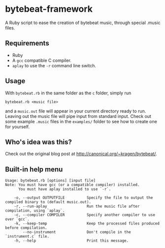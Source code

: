 bytebeat-framework
===
A Ruby script to ease the creation of bytebeat music, through special .music files.

Requirements
---
* Ruby
* A `gcc` compatible C compiler.
* `aplay` to use the `-r` command line switch.

Usage
---
With `bytebeat.rb` in the same folder as the `c` folder, simply run

    bytebeat.rb <music file>

and a `music.out` file will appear in your current directory ready to run. Leaving out the music file will pipe input from standard input. Check out some example `.music` files in the `examples/` folder to see how to create one for yourself.

Who's idea was this?
---
Check out the original blog post at http://canonical.org/~kragen/bytebeat/.

Built-in help menu
---
```
Usage: bytebeat.rb [options] [input file]
Note: You must have gcc (or a compatible compiler) installed.
      You must have aplay installed to use `-r`.

    -o, --output OUTPUTFILE          Specify the file to output the compiled binary to (default music.out).
    -r, --run-aplay                  Run the music file after compilation, using `aplay`.
    -c, --compiler COMPILER          Specify another compiler to use over `gcc`.
    -k, --keep-temp                  Keep the processed files produced before compilation.
        --no-instrument              Don't compile in the `instrument.c` file.
    -h, --help                       Print this message.
```
